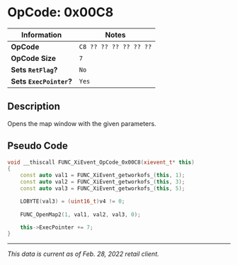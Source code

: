 # OpCode: 0x00C8

| Information               | Notes |
|---                        |---    |
| **OpCode**                | `C8 ?? ?? ?? ?? ?? ??` |
| **OpCode Size**           | `7`   |
| **Sets `RetFlag`?**       | `No`  |
| **Sets `ExecPointer`?**   | `Yes` |

## Description

Opens the map window with the given parameters.

## Pseudo Code

```cpp
void __thiscall FUNC_XiEvent_OpCode_0x00C8(xievent_t* this)
{
    const auto val1 = FUNC_XiEvent_getworkofs_(this, 1);
    const auto val2 = FUNC_XiEvent_getworkofs_(this, 3);
    const auto val3 = FUNC_XiEvent_getworkofs_(this, 5);

    LOBYTE(val3) = (uint16_t)v4 != 0;
    
    FUNC_OpenMap2(1, val1, val2, val3, 0);

    this->ExecPointer += 7;
}
```

---

_This data is current as of Feb. 28, 2022 retail client._